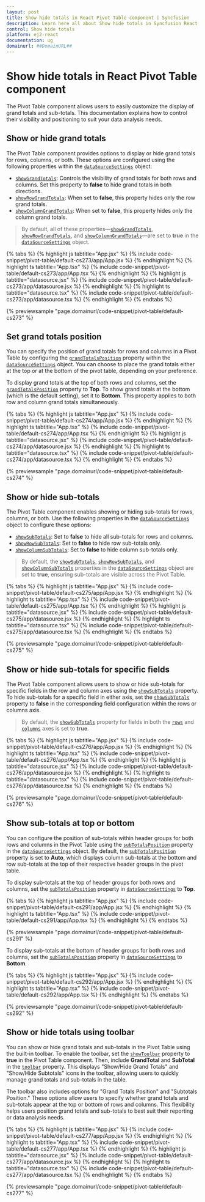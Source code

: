 ```yaml
---
layout: post
title: Show hide totals in React Pivot Table component | Syncfusion
description: Learn here all about Show hide totals in Syncfusion React Pivot Table component of Syncfusion Essential JS 2 and more.
control: Show hide totals 
platform: ej2-react
documentation: ug
domainurl: ##DomainURL##
---
```


# Show hide totals in React Pivot Table component

The Pivot Table component allows users to easily customize the display of grand totals and sub-totals. This documentation explains how to control their visibility and positioning to suit your data analysis needs.

## Show or hide grand totals

The Pivot Table component provides options to display or hide grand totals for rows, columns, or both. These options are configured using the following properties within the [`dataSourceSettings`](https://ej2.syncfusion.com/react/documentation/api/pivotview/#datasourcesettings) object:

- [`showGrandTotals`](https://ej2.syncfusion.com/react/documentation/api/pivotview/dataSourceSettingsModel/#showgrandtotals): Controls the visibility of grand totals for both rows and columns. Set this property to **false** to hide grand totals in both directions.
- [`showRowGrandTotals`](https://ej2.syncfusion.com/react/documentation/api/pivotview/dataSourceSettingsModel/#showrowgrandtotals): When set to **false**, this property hides only the row grand totals.
- [`showColumnGrandTotals`](https://ej2.syncfusion.com/react/documentation/api/pivotview/dataSourceSettingsModel/#showcolumngrandtotals): When set to **false**, this property hides only the column grand totals.

> By default, all of these properties—[`showGrandTotals`](https://ej2.syncfusion.com/react/documentation/api/pivotview/dataSourceSettingsModel/#showgrandtotals), [`showRowGrandTotals`](https://ej2.syncfusion.com/react/documentation/api/pivotview/dataSourceSettingsModel/#showrowgrandtotals), and [`showColumnGrandTotals`](https://ej2.syncfusion.com/react/documentation/api/pivotview/dataSourceSettingsModel/#showcolumngrandtotals)—are set to **true** in the [`dataSourceSettings`](https://ej2.syncfusion.com/react/documentation/api/pivotview/#datasourcesettings) object.

{% tabs %}
{% highlight js tabtitle="App.jsx" %}
{% include code-snippet/pivot-table/default-cs273/app/App.jsx %}
{% endhighlight %}
{% highlight ts tabtitle="App.tsx" %}
{% include code-snippet/pivot-table/default-cs273/app/App.tsx %}
{% endhighlight %}
{% highlight js tabtitle="datasource.jsx" %}
{% include code-snippet/pivot-table/default-cs273/app/datasource.jsx %}
{% endhighlight %}
{% highlight ts tabtitle="datasource.tsx" %}
{% include code-snippet/pivot-table/default-cs273/app/datasource.tsx %}
{% endhighlight %}
{% endtabs %}

{% previewsample "page.domainurl/code-snippet/pivot-table/default-cs273" %}

## Set grand totals position

You can specify the position of grand totals for rows and columns in a Pivot Table by configuring the [`grandTotalsPosition`](https://ej2.syncfusion.com/react/documentation/api/pivotview/dataSourceSettingsModel/#grandtotalsposition) property within the [`dataSourceSettings`](https://ej2.syncfusion.com/react/documentation/api/pivotview/#datasourcesettings) object. You can choose to place the grand totals either at the top or at the bottom of the pivot table, depending on your preference.

To display grand totals at the top of both rows and columns, set the [`grandTotalsPosition`](https://ej2.syncfusion.com/react/documentation/api/pivotview/dataSourceSettingsModel/#grandtotalsposition) property to **Top**. To show grand totals at the bottom (which is the default setting), set it to **Bottom**. This property applies to both row and column grand totals simultaneously.

{% tabs %}
{% highlight js tabtitle="App.jsx" %}
{% include code-snippet/pivot-table/default-cs274/app/App.jsx %}
{% endhighlight %}
{% highlight ts tabtitle="App.tsx" %}
{% include code-snippet/pivot-table/default-cs274/app/App.tsx %}
{% endhighlight %}
{% highlight js tabtitle="datasource.jsx" %}
{% include code-snippet/pivot-table/default-cs274/app/datasource.jsx %}
{% endhighlight %}
{% highlight ts tabtitle="datasource.tsx" %}
{% include code-snippet/pivot-table/default-cs274/app/datasource.tsx %}
{% endhighlight %}
{% endtabs %}

{% previewsample "page.domainurl/code-snippet/pivot-table/default-cs274" %}

## Show or hide sub-totals

The Pivot Table component enables showing or hiding sub-totals for rows, columns, or both. Use the following properties in the [`dataSourceSettings`](https://ej2.syncfusion.com/react/documentation/api/pivotview/#datasourcesettings) object to configure these options:

- [`showSubTotals`](https://ej2.syncfusion.com/react/documentation/api/pivotview/dataSourceSettingsModel/#showsubtotals): Set to **false** to hide all sub-totals for rows and columns.
- [`showRowSubTotals`](https://ej2.syncfusion.com/react/documentation/api/pivotview/dataSourceSettingsModel/#showrowsubtotals): Set to **false** to hide row sub-totals only.
- [`showColumnSubTotals`](https://ej2.syncfusion.com/react/documentation/api/pivotview/dataSourceSettingsModel/#showcolumnsubtotals): Set to **false** to hide column sub-totals only.

> By default, the [`showSubTotals`](https://ej2.syncfusion.com/react/documentation/api/pivotview/dataSourceSettingsModel/#showsubtotals), [`showRowSubTotals`](https://ej2.syncfusion.com/react/documentation/api/pivotview/dataSourceSettingsModel/#showrowsubtotals), and [`showColumnSubTotals`](https://ej2.syncfusion.com/react/documentation/api/pivotview/dataSourceSettingsModel/#showcolumnsubtotals) properties in the [`dataSourceSettings`](https://ej2.syncfusion.com/react/documentation/api/pivotview/#datasourcesettings) object are set to **true**, ensuring sub-totals are visible across the Pivot Table.

{% tabs %}
{% highlight js tabtitle="App.jsx" %}
{% include code-snippet/pivot-table/default-cs275/app/App.jsx %}
{% endhighlight %}
{% highlight ts tabtitle="App.tsx" %}
{% include code-snippet/pivot-table/default-cs275/app/App.tsx %}
{% endhighlight %}
{% highlight js tabtitle="datasource.jsx" %}
{% include code-snippet/pivot-table/default-cs275/app/datasource.jsx %}
{% endhighlight %}
{% highlight ts tabtitle="datasource.tsx" %}
{% include code-snippet/pivot-table/default-cs275/app/datasource.tsx %}
{% endhighlight %}
{% endtabs %}

{% previewsample "page.domainurl/code-snippet/pivot-table/default-cs275" %}

## Show or hide sub-totals for specific fields

The Pivot Table component allows users to show or hide sub-totals for specific fields in the row and column axes using the [`showSubTotals`](https://ej2.syncfusion.com/react/documentation/api/pivotview/dataSourceSettingsModel/#showsubtotals) property. To hide sub-totals for a specific field in either axis, set the [`showSubTotals`](https://ej2.syncfusion.com/react/documentation/api/pivotview/dataSourceSettingsModel/#showsubtotals) property to **false** in the corresponding field configuration within the rows or columns axis.

> By default, the [`showSubTotals`](https://ej2.syncfusion.com/react/documentation/api/pivotview/dataSourceSettingsModel/#showsubtotals) property for fields in both the [`rows`](https://ej2.syncfusion.com/react/documentation/api/pivotview/dataSourceSettingsModel/#rows) and [`columns`](https://ej2.syncfusion.com/react/documentation/api/pivotview/dataSourceSettingsModel/#columns) axes is set to **true**.

{% tabs %}
{% highlight js tabtitle="App.jsx" %}
{% include code-snippet/pivot-table/default-cs276/app/App.jsx %}
{% endhighlight %}
{% highlight ts tabtitle="App.tsx" %}
{% include code-snippet/pivot-table/default-cs276/app/App.tsx %}
{% endhighlight %}
{% highlight js tabtitle="datasource.jsx" %}
{% include code-snippet/pivot-table/default-cs276/app/datasource.jsx %}
{% endhighlight %}
{% highlight ts tabtitle="datasource.tsx" %}
{% include code-snippet/pivot-table/default-cs276/app/datasource.tsx %}
{% endhighlight %}
{% endtabs %}

{% previewsample "page.domainurl/code-snippet/pivot-table/default-cs276" %}

## Show sub-totals at top or bottom

You can configure the position of sub-totals within header groups for both rows and columns in the Pivot Table using the [`subTotalsPosition`](https://ej2.syncfusion.com/react/documentation/api/pivotview/dataSourceSettingsModel/#subtotalsposition) property in the [`dataSourceSettings`](https://ej2.syncfusion.com/react/documentation/api/pivotview/#datasourcesettings) object. By default, the [`subTotalsPosition`](https://ej2.syncfusion.com/react/documentation/api/pivotview/dataSourceSettingsModel/#subtotalsposition) property is set to **Auto**, which displays column sub-totals at the bottom and row sub-totals at the top of their respective header groups in the pivot table.

To display sub-totals at the top of header groups for both rows and columns, set the [`subTotalsPosition`](https://ej2.syncfusion.com/react/documentation/api/pivotview/dataSourceSettingsModel/#subtotalsposition) property in [`dataSourceSettings`](https://ej2.syncfusion.com/react/documentation/api/pivotview/#datasourcesettings) to **Top**.

{% tabs %}
{% highlight js tabtitle="App.jsx" %}
{% include code-snippet/pivot-table/default-cs291/app/App.jsx %}
{% endhighlight %}
{% highlight ts tabtitle="App.tsx" %}
{% include code-snippet/pivot-table/default-cs291/app/App.tsx %}
{% endhighlight %}
{% endtabs %}

{% previewsample "page.domainurl/code-snippet/pivot-table/default-cs291" %}

To display sub-totals at the bottom of header groups for both rows and columns, set the [`subTotalsPosition`](https://ej2.syncfusion.com/react/documentation/api/pivotview/dataSourceSettingsModel/#subtotalsposition) property in [`dataSourceSettings`](https://ej2.syncfusion.com/react/documentation/api/pivotview/#datasourcesettings) to **Bottom**.

{% tabs %}
{% highlight js tabtitle="App.jsx" %}
{% include code-snippet/pivot-table/default-cs292/app/App.jsx %}
{% endhighlight %}
{% highlight ts tabtitle="App.tsx" %}
{% include code-snippet/pivot-table/default-cs292/app/App.tsx %}
{% endhighlight %}
{% endtabs %}

{% previewsample "page.domainurl/code-snippet/pivot-table/default-cs292" %}

## Show or hide totals using toolbar

You can show or hide grand totals and sub-totals in the Pivot Table using the built-in toolbar. To enable the toolbar, set the [`showToolbar`](https://ej2.syncfusion.com/react/documentation/api/pivotview/#showtoolbar) property to **true** in the Pivot Table component. Then, include **GrandTotal** and **SubTotal** in the [`toolbar`](https://ej2.syncfusion.com/react/documentation/api/pivotview/#toolbar) property. This displays "Show/Hide Grand Totals" and "Show/Hide Subtotals" icons in the toolbar, allowing users to quickly manage grand totals and sub-totals in the table.

The toolbar also includes options for "Grand Totals Position" and "Subtotals Position." These options allow users to specify whether grand totals and sub-totals appear at the top or bottom of rows and columns. This flexibility helps users position grand totals and sub-totals to best suit their reporting or data analysis needs.

{% tabs %}
{% highlight js tabtitle="App.jsx" %}
{% include code-snippet/pivot-table/default-cs277/app/App.jsx %}
{% endhighlight %}
{% highlight ts tabtitle="App.tsx" %}
{% include code-snippet/pivot-table/default-cs277/app/App.tsx %}
{% endhighlight %}
{% highlight js tabtitle="datasource.jsx" %}
{% include code-snippet/pivot-table/default-cs277/app/datasource.jsx %}
{% endhighlight %}
{% highlight ts tabtitle="datasource.tsx" %}
{% include code-snippet/pivot-table/default-cs277/app/datasource.tsx %}
{% endhighlight %}
{% endtabs %}

{% previewsample "page.domainurl/code-snippet/pivot-table/default-cs277" %}